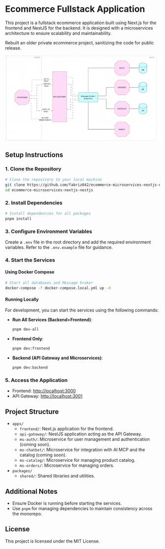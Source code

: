 # Ecommerce Fullstack Application

This project is a fullstack ecommerce application built using Next.js for the frontend and NestJS for the backend. It is designed with a microservices architecture to ensure scalability and maintainability.

Rebuilt an older private ecommerce project, sanitizing the code for public release.

![Architecture Diagram](./docs/arch.gif)

## Setup Instructions

### 1. Clone the Repository

```bash
# Clone the repository to your local machine
git clone https://github.com/fabriz042/ecommerce-microservices-nextjs-nestjs.git
cd ecommerce-microservices-nextjs-nestjs
```

### 2. Install Dependencies

```bash
# Install dependencies for all packages
pnpm install
```

### 3. Configure Environment Variables

Create a `.env` file in the root directory and add the required environment variables. Refer to the `.env.example` file for guidance.

### 4. Start the Services

#### Using Docker Compose

```bash
# Start all databases and Message broker
docker-compose -f docker-compose.local.yml up -d
```

#### Running Locally

For development, you can start the services using the following commands:

- **Run All Services (Backend+Frontend)**:

  ```bash
  pnpm dev-all
  ```

- **Frontend Only**:

  ```bash
  pnpm dev:frontend
  ```

- **Backend (API Gateway and Microservices)**:

  ```bash
  pnpm dev:backend
  ```

### 5. Access the Application

- Frontend: [http://localhost:3000](http://localhost:3000)
- API Gateway: [http://localhost:3001](http://localhost:3001)

## Project Structure

- `apps/`
  - `frontend/`: Next.js application for the frontend.
  - `api-gateway/`: NestJS application acting as the API Gateway.
  - `ms-auth/`: Microservice for user management and authentication (coming soon).
  - `ms-chatbot/`: Microservice for integration with AI MCP and the catalog (coming soon).
  - `ms-catalog/`: Microservice for managing product catalog.
  - `ms-orders/`: Microservice for managing orders.
- `packages/`
  - `shared/`: Shared libraries and utilities.

## Additional Notes

- Ensure Docker is running before starting the services.
- Use `pnpm` for managing dependencies to maintain consistency across the monorepo.

## License

This project is licensed under the MIT License.
